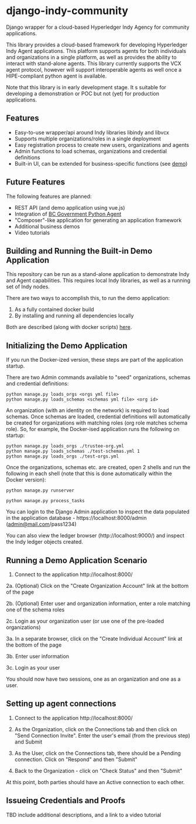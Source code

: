 # django-indy-community

Django wrapper for a cloud-based Hyperledger Indy Agency for community applications.

This library provides a cloud-based framework for developing Hyperledger Indy Agent applications.  This platform supports agents for both individuals and organizations in a single platform, as well as provides the ability to interact with stand-alone agents.  This library currently supports the VCX agent protocol, however will support interoperable agents as well once a HIPE-compliant python agent is available.

Note that this library is in early development stage.  It s suitable for developing a demonstration or POC but not (yet) for production applications.


## Features

- Easy-to-use wrapper/api around Indy libraries libindy and libvcx
- Supports multiple organizations/roles in a single deployment
- Easy registration process to create new users, organizations and agents
- Admin functions to load schemas, organizations and credential definitions
- Built-in UI, can be extended for business-specific functions (see [demo](https://github.com/AnonSolutions/indy-community-demo))


## Future Features

The following features are planned:

- REST API (and demo application using vue.js)
- Integration of [BC Government Python Agent](https://github.com/bcgov/indy-catalyst)
- "Composer"-like application for generating an application framework
- Additional business demos
- Video tutorials


## Building and Running the Built-in Demo Application

This repository can be run as a stand-alone application to demonstrate Indy and Agent capabilities.  This requires local Indy libraries, as well as a running set of Indy nodes.

There are two ways to accomplish this, to run the demo application:

1. As a fully contained docker build
2. By installing and running all dependencies locally

Both are described (along with docker scripts) [here](./docker).


## Initializing the Demo Application

If you run the Docker-ized version, these steps are part of the application startup.

There are two Admin commands available to "seed" organizations, schemas and credential definitions:

```
python manage.py loads_orgs <orgs yml file>
python manage.py loads_schemas <schemas yml file> <org id>
```

An organization (with an identity on the network) is required to load schemas.  Once schemas are loaded, credential definitions will automatically be created for organizations with matching roles (org role matches schema role).  So, for example, the Docker-ised application runs the following on startup:

```
python manage.py loads_orgs ./trustee-org.yml
python manage.py loads_schemas ./test-schemas.yml 1
python manage.py loads_orgs ./test-orgs.yml
```

Once the organizations, schemas etc. are created, open 2 shells and run the following in each shell (note that this is done automatically within the Docker version):

```
python manage.py runserver
```

```
python manage.py process_tasks
```

You can login to the Django Admin application to inspect the data populated in the application database - https://localhost:8000/admin (admin@mail.com/pass1234)

You can also view the ledger browser (http://localhost:9000/) and inspect the Indy ledger objects created.


## Running a Demo Application Scenario

1. Connect to the application http://localhost:8000/

2a. (Optional) Click on the "Create Organization Account" link at the bottom of the page

2b. (Optional) Enter user and organization information, enter a role matching one of the schema roles

2c. Login as your organization user (or use one of the pre-loaded organizations)

3a. In a separate browser, click on the "Create Individual Account" link at the bottom of the page

3b. Enter user information

3c. Login as your user

You should now have two sessions, one as an organization and one as a user.


## Setting up agent connections

1. Connect to the application http://localhost:8000/

2. As the Organization, click on the Connections tab and then click on "Send Connection Invite".  Enter the user's email (from the previous step) and Submit

3. As the User, click on the Connections tab, there should be a Pending connection. Click on "Respond" and then "Submit"

4. Back to the Organization - click on "Check Status" and then "Submit"

At this point, both parties should have an Active connection to each other.


## Issueing Credentials and Proofs

TBD include additional descriptions, and a link to a video tutorial

